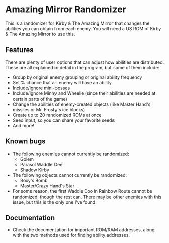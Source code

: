 # Amazing Mirror Randomizer
This is a randomizer for Kirby & The Amazing Mirror that changes the abilities you can obtain from each enemy. You will need a US ROM of Kirby & The Amazing Mirror to use this.

## Features
There are plenty of user options that can adjust how abilities are distributed. These are all explained in detail in the program, but some of them include:
- Group by original enemy grouping or original ability frequency
- Set % chance that an enemy will have an ability
- Include/ignore mini-bosses
- Include/ignore Minny and Wheelie (since their abilities are needed at certain parts of the game)
- Change the abilities of enemy-created objects (like Master Hand's missiles or Mr. Frosty's ice blocks)
- Create up to 20 randomized ROMs at once
- Seed input, so you can share your favorite seeds
- And more!

## Known bugs
- The following enemies cannot currently be randomized:
  - Golem
  - Parasol Waddle Dee
  - Shadow Kirby
- The following objects cannot currently be randomized:
  - Boxy's Bomb
  - Master/Crazy Hand's Star
- For some reason, the first Waddle Doo in Rainbow Route cannot be randomized, though the rest can. There may be other enemies with this issue, but this is the only one I've found.

## Documentation
- Check the documentation for important ROM/RAM addresses, along with the two methods used for finding ability addresses.
